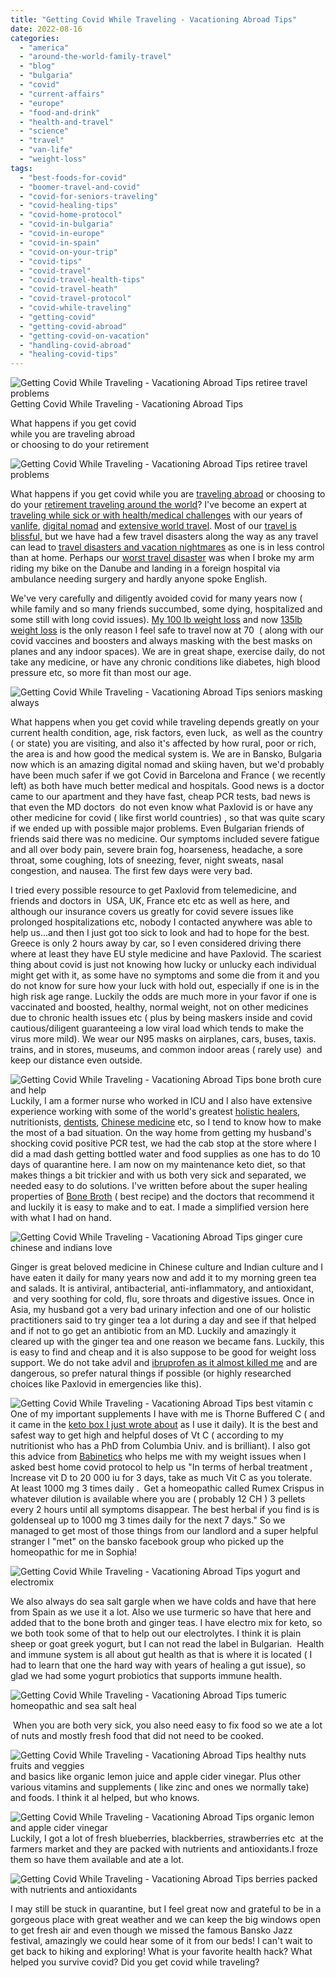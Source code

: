 ```yaml
---
title: "Getting Covid While Traveling - Vacationing Abroad Tips"
date: 2022-08-16
categories: 
  - "america"
  - "around-the-world-family-travel"
  - "blog"
  - "bulgaria"
  - "covid"
  - "current-affairs"
  - "europe"
  - "food-and-drink"
  - "health-and-travel"
  - "science"
  - "travel"
  - "van-life"
  - "weight-loss"
tags: 
  - "best-foods-for-covid"
  - "boomer-travel-and-covid"
  - "covid-for-seniors-traveling"
  - "covid-healing-tips"
  - "covid-home-protocol"
  - "covid-in-bulgaria"
  - "covid-in-europe"
  - "covid-in-spain"
  - "covid-on-your-trip"
  - "covid-tips"
  - "covid-travel"
  - "covid-travel-health-tips"
  - "covid-travel-heath"
  - "covid-travel-protocol"
  - "covid-while-traveling"
  - "getting-covid"
  - "getting-covid-abroad"
  - "getting-covid-on-vacation"
  - "handling-covid-abroad"
  - "healing-covid-tips"
---
```


![Getting Covid While Traveling - Vacationing Abroad Tips retiree travel problems ](https://pub-ac94b3f306b24c0dba4238943c97f2e1.r2.dev/6a00e5502a9507883302a2eed0f932200d.jpg)Getting Covid While Traveling - 
Vacationing Abroad Tips  
  
What happens if you get covid  
while you are traveling abroad  
or choosing to do your retirement 

<!--more-->

![Getting Covid While Traveling - Vacationing Abroad Tips retiree travel problems ](https://pub-ac94b3f306b24c0dba4238943c97f2e1.r2.dev/6a00e5502a9507883302a2eed0f93f200d.jpg)  
  
What happens if you get covid while you are [traveling abroad](https://pub-ac94b3f306b24c0dba4238943c97f2e1.r2.dev/2022/07/cheapest-way-to-travel-europe-budget-travel-must-read.html) or choosing to do your [retirement traveling around the world](https://pub-ac94b3f306b24c0dba4238943c97f2e1.r2.dev/2022/03/retirement-traveling-around-the-world.html)? I've become an expert at [traveling while sick or with health/medical challenges](https://pub-ac94b3f306b24c0dba4238943c97f2e1.r2.dev/2012/10/traveling-while-sick-or-with-health-medical-challenges.html) with our years of [vanlife](https://pub-ac94b3f306b24c0dba4238943c97f2e1.r2.dev/2022/01/americans-van-life-in-europe-2022.html), [digital nomad](https://cse.google.com/cse?cx=001050992314836563403%3Ae46e6t4uayg&cof=FORID%3A&q=van+life&sa=Go&siteurl=www.soultravelers3.com%2Fblog-index.html&ref=www.soultravelers3.com%2F&ss=4816j1982240j18) and [extensive world travel](https://pub-ac94b3f306b24c0dba4238943c97f2e1.r2.dev/2008/06/how-to-do-exten.html). Most of our [travel is blissful,](https://pub-ac94b3f306b24c0dba4238943c97f2e1.r2.dev/2010/11/bora-bora-on-a-cheap-budget-travel-tahiti-moorea-and-french-polynesia.html "travel is blissful") but we have had a few travel disasters along the way as any travel can lead to [travel disasters and vacation nightmares](https://pub-ac94b3f306b24c0dba4238943c97f2e1.r2.dev/2011/10/travel-distasters-vacation-nightmares.html) as one is in less control than at home. Perhaps our [worst travel disaster](https://pub-ac94b3f306b24c0dba4238943c97f2e1.r2.dev/2009/09/-a-travelers-tragic-tale-handling-travel-disasters-medical-emergency-.html "worst travel disaster") was when I broke my arm riding my bike on the Danube and landing in a foreign hospital via ambulance needing surgery and hardly anyone spoke English.  
  
We've very carefully and diligently avoided covid for many years now ( while family and so many friends succumbed, some dying, hospitalized and some still with long covid issues). [My 100 lb weight loss](https://pub-ac94b3f306b24c0dba4238943c97f2e1.r2.dev/2022/03/i-lost-100lbs-best-weight-loss-tips-.html) and now [135lb weight loss](https://pub-ac94b3f306b24c0dba4238943c97f2e1.r2.dev/2022/06/my-weight-journey-down-135lbs-612-kilos.html) is the only reason I feel safe to travel now at 70  ( along with our covid vaccines and boosters and always masking with the best masks on planes and any indoor spaces). We are in great shape, exercise daily, do not take any medicine, or have any chronic conditions like diabetes, high blood pressure etc, so more fit than most our age.   
  
![Getting Covid While Traveling - Vacationing Abroad Tips seniors masking always](https://pub-ac94b3f306b24c0dba4238943c97f2e1.r2.dev/6a00e5502a9507883302a308db118d200c.jpg)  
  
What happens when you get covid while traveling depends greatly on your current health condition, age, risk factors, even luck,  as well as the country ( or state) you are visiting, and also it's affected by how rural, poor or rich, the area is and how good the medical system is. We are in Bansko, Bulgaria now which is an amazing digital nomad and skiing haven, but we'd probably have been much safer if we got Covid in Barcelona and France ( we recently left) as both have much better medical and hospitals. Good news is a doctor came to our apartment and they have fast, cheap PCR tests, bad news is that even the MD doctors  do not even know what Paxlovid is or have any other medicine for covid ( like first world countries) , so that was quite scary if we ended up with possible major problems. Even Bulgarian friends of friends said there was no medicine. Our symptoms included severe fatigue and all over body pain, severe brain fog, hoarseness, headache, a sore throat, some coughing, lots of sneezing, fever, night sweats, nasal congestion, and nausea. The first few days were very bad.   
  
I tried every possible resource to get Paxlovid from telemedicine, and friends and doctors in  USA, UK, France etc etc as well as here, and although our insurance covers us greatly for covid severe issues like prolonged hospitalizations etc, nobody I contacted anywhere was able to help us...and then I just got too sick to look and had to hope for the best. Greece is only 2 hours away by car, so I even considered driving there where at least they have EU style medicine and have Paxlovid. The scariest thing about covid is just not knowing how lucky or unlucky each individual might get with it, as some have no symptoms and some die from it and you do not know for sure how your luck with hold out, especially if one is in the high risk age range. Luckily the odds are much more in your favor if one is vaccinated and boosted, healthy, normal weight, not on other medicines due to chronic health issues etc ( plus by being maskers inside and covid cautious/diligent guaranteeing a low viral load which tends to make the virus more mild). We wear our N95 masks on airplanes, cars, buses, taxis. trains, and in stores, museums, and common indoor areas ( rarely use)  and keep our distance even outside.   
  
![Getting Covid While Traveling - Vacationing Abroad Tips bone broth cure and help](https://pub-ac94b3f306b24c0dba4238943c97f2e1.r2.dev/6a00e5502a9507883302a308db3dcd200c.jpg)  
Luckily, I am a former nurse who worked in ICU and I also have extensive experience working with some of the world's greatest [holistic healers](https://pub-ac94b3f306b24c0dba4238943c97f2e1.r2.dev/2011/09/travel-health-secrets-for-long-term-digital-nomads.html), nutritionists, [dentists](https://pub-ac94b3f306b24c0dba4238943c97f2e1.r2.dev/2013/03/curing-gum-disease-and-cavities-naturally.html), [Chinese medicine](https://pub-ac94b3f306b24c0dba4238943c97f2e1.r2.dev/2013/04/traditional-chinese-medicine-travel-in-china.html) etc, so I tend to know how to make the most of a bad situation. On the way home from getting my husband's shocking covid positive PCR test, we had the cab stop at the store where I did a mad dash getting bottled water and food supplies as one has to do 10 days of quarantine here. I am now on my maintenance keto diet, so that makes things a bit trickier and with us both very sick and separated, we needed easy to do solutions. I've written before about the super healing properties of [Bone Broth](https://pub-ac94b3f306b24c0dba4238943c97f2e1.r2.dev/2012/10/how-to-make-nourishing-bone-broth-recipes-to-heal.html) ( best recipe) and the doctors that recommend it and luckily it is easy to make and to eat. I made a simplified version here with what I had on hand.   
  
![Getting Covid While Traveling - Vacationing Abroad Tips ginger cure chinese and indians love](https://pub-ac94b3f306b24c0dba4238943c97f2e1.r2.dev/6a00e5502a9507883302a2eed143b8200d.jpg)

Ginger is great beloved medicine in Chinese culture and Indian culture and I have eaten it daily for many years now and add it to my morning green tea and salads. It is antiviral, antibacterial, anti-inflammatory, and antioxidant,  and very soothing for cold, flu, sore throats and digestive issues. Once in Asia, my husband got a very bad urinary infection and one of our holistic practitioners said to try ginger tea a lot during a day and see if that helped and if not to go get an antibiotic from an MD. Luckily and amazingly it cleared up with the ginger tea and one reason we became fans. Luckily, this is easy to find and cheap and it is also suppose to be good for weight loss support. We do not take advil and [ibruprofen as it almost killed me](https://pub-ac94b3f306b24c0dba4238943c97f2e1.r2.dev/2007/11/bloody-monday-i.html) and are dangerous, so prefer natural things if possible (or highly researched choices like Paxlovid in emergencies like this).   
  
![Getting Covid While Traveling - Vacationing Abroad Tips best vitamin c](https://pub-ac94b3f306b24c0dba4238943c97f2e1.r2.dev/6a00e5502a9507883302a308db3e04200c.jpg)  
One of my important supplements I have with me is Thorne Buffered C ( and it came in the [keto box I just wrote about](https://pub-ac94b3f306b24c0dba4238943c97f2e1.r2.dev/2022/08/bansko-ryanair-delay-traveling-keto-bread.html#more) as I use it daily). It is the best and safest way to get high and helpful doses of Vt C ( according to my nutritionist who has a PhD from Columbia Univ. and is brilliant). I also got this advice from [Babinetics](https://babinetics.com) who helps me with my weight issues when I asked best home covid protocol to help us "In terms of herbal treatment , Increase vit D to 20 000 iu for 3 days, take as much Vit C as you tolerate.  At least 1000 mg 3 times daily .  Get a homeopathic called Rumex Crispus in whatever dilution is available where you are ( probably 12 CH ) 3 pellets every 2 hours until all symptoms disappear. The best herbal if you find is is goldenseal up to 1000 mg 3 times daily for the next 7 days." So we managed to get most of those things from our landlord and a super helpful stranger I "met" on the bansko facebook group who picked up the homeopathic for me in Sophia!   
  
  
![Getting Covid While Traveling - Vacationing Abroad Tips yogurt and electromix ](https://pub-ac94b3f306b24c0dba4238943c97f2e1.r2.dev/6a00e5502a9507883302a308db3f20200c.jpg)

We also always do sea salt gargle when we have colds and have that here from Spain as we use it a lot. Also we use turmeric so have that here and added that to the bone broth and ginger teas. I have electro mix for keto, so we both took some of that to help out our electrolytes. I think it is plain sheep or goat greek yogurt, but I can not read the label in Bulgarian.  Health and immune system is all about gut health as that is where it is located ( I had to learn that one the hard way with years of healing a gut issue), so glad we had some yogurt probiotics that supports immune health.   
  
![Getting Covid While Traveling - Vacationing Abroad Tips tumeric homeopathic and sea salt heal ](https://pub-ac94b3f306b24c0dba4238943c97f2e1.r2.dev/6a00e5502a9507883302a30d48a538200b.jpg)

 When you are both very sick, you also need easy to fix food so we ate a lot of nuts and mostly fresh food that did not need to be cooked.   
  
![Getting Covid While Traveling - Vacationing Abroad Tips healthy nuts fruits and veggies ](https://pub-ac94b3f306b24c0dba4238943c97f2e1.r2.dev/6a00e5502a9507883302a2eed1488c200d.jpg)  
and basics like organic lemon juice and apple cider vinegar. Plus other various vitamins and supplements ( like zinc and ones we normally take) and foods. I think it al helped, but who knows. 

![Getting Covid While Traveling - Vacationing Abroad Tips organic lemon and apple cider vinegar ](https://pub-ac94b3f306b24c0dba4238943c97f2e1.r2.dev/6a00e5502a9507883302a2eed1452b200d.jpg)  
Luckily, I got a lot of fresh blueberries, blackberries, strawberries etc  at the farmers market and they are packed with nutrients and antioxidants.I froze them so have them available and ate a lot.   
  
![Getting Covid While Traveling - Vacationing Abroad Tips berries packed with nutrients and antioxidants](https://pub-ac94b3f306b24c0dba4238943c97f2e1.r2.dev/6a00e5502a9507883302a2eed149e1200d.jpg)  
  
I may still be stuck in quarantine, but I feel great now and grateful to be in a gorgeous place with great weather and we can keep the big windows open to get fresh air and even though we missed the famous Bansko Jazz festival, amazingly we could hear some of it from our beds! I can't wait to get back to hiking and exploring! What is your favorite health hack? What helped you survive covid? Did you get covid while traveling?
